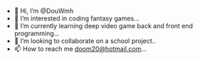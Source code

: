 - 👋 Hi, I’m @DouWmh
- 👀 I’m interested in coding fantasy games...
- 🌱 I’m currently learning deep video game back and front end programming...
- 💞️ I’m looking to collaborate on a school project..
- 📫 How to reach me doom20@hotmail.com...

<!---
DouWmh/DouWmh is a ✨ special ✨ repository because its `README.md` (this file) appears on your GitHub profile.
You can click the Preview link to take a look at your changes.
--->
